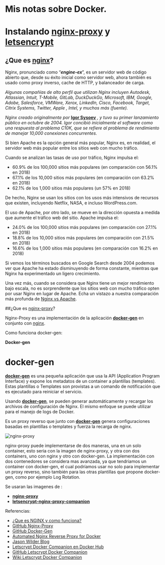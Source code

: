 # Mis notas sobre Docker.
# Instalando [nginx-proxy](<https://hub.docker.com/r/jwilder/nginx-proxy/dockerfile>) y [letsencrypt](<https://letsencrypt.org>)

## ¿Que es [nginx](<https://www.nginx.com>)?

Nginx, pronunciado como “***engine-ex***”, es un servidor web de código abierto que, desde su éxito inicial como servidor web, ahora también es usado como proxy inverso, cache de HTTP, y balanceador de carga.

*Algunas compañías de alto perfil que utilizan Nginx incluyen Autodesk, Atlassian, Intuit, T-Mobile, GitLab, DuckDuckGo, Microsoft, IBM, Google, Adobe, Salesforce, VMWare, Xerox, LinkedIn, Cisco, Facebook, Target, Citrix Systems, Twitter, Apple , Intel, y muchos más (fuente).*

*Nginx creado originalmente por* **[Igor Sysoev](https://en.wikipedia.org/wiki/Igor_Sysoev)** *, y tuvo su primer lanzamiento público en octubre de 2004. Igor concibió inicialmente el software como una respuesta al problema C10K, que se refiere al problema de rendimiento de manejar 10,000 conexiones concurrentes.*


Si bien Apache es la opción general más popular, Nginx es, en realidad, el servidor web más popular entre los sitios web con mucho tráfico.

Cuando se analizan las tasas de uso por tráfico, Nginx impulsa el:

* 60.9% de los 100,000 sitios más populares (en comparación con 56.1% en 2018)
* 67.1% de los 10,000 sitios más populares (en comparación con 63.2% en 2018)
* 62.1% de los 1,000 sitios más populares (un 57% en 2018)

De hecho, Nginx se usan los sitios con los usos más intensivos de recursos que existen, incluyendo Netflix, NASA, e incluso WordPress.com.

El uso de Apache, por otro lado, se mueve en la dirección opuesta a medida que aumente el tráfico web del sitio. Apache impulsa el:

* 24.0% de los 100,000 sitios más populares (en comparación con 27.1% en 2018)
* 18.8% de los 10,000 sitios más populares (en comparación con 21.5% en 2018)
* 16.6% de los 1,000 sitios más populares (en comparación con 16.2% en 2018)

Si vemos los términos buscados en Google Search desde 2004 podemos ver que Apache ha estado disminuyendo de forma constante, mientras que Nginx ha experimentado un ligero crecimiento.

Una vez más, cuando se considera que Nginx tiene un mejor rendimiento bajo escala, no es sorprendente que los sitios web con mucho tráfico opten por usar Nginx en lugar de Apache. Echa un vistazo a nuestra comparación más profunda de [Nginx vs Apache](https://kinsta.com/es/blog/nginx-vs-apache/).



##¿Que es [nginx-proxy](<https://hub.docker.com/r/jwilder/nginx-proxy/dockerfile>)?

Nginx-Proxy es una implementación de la aplicación **[docker-gen](https://github.com/jwilder/docker-gen)** en conjunto con [nginx](<https://www.nginx.com>).

Como funciona docker-gen:

**Docker-gen**


# docker-gen

**[docker-gen](https://github.com/jwilder/docker-gen)** es una pequeña aplicación que usa la API (Application Program Interface) y expone los metadatos de un container a plantillas (templates).
Estas plantillas o Templates son provistas a un comando de notificación que es ejecutado para reiniciar el servicio.

Usando **[docker-gen](https://github.com/jwilder/docker-gen)**, se pueden generar automáticamente y recargar los archivos de configuración de Nginx. El mismo enfoque se puede utilizar para el manejo de logs de Docker.

Es un proxy reverso que junto con   **[docker-gen](https://github.com/jwilder/docker-gen)** genera configuraciones basadas en plantillas o templates y fuerza la recarga de nginx.

![nginx-proxy](https://lab.dataannie.com/fochoa/docker-letsencrypt-nginx-proxy-companion/raw/v1.8.1/schema.png)

nginx-proxy puede implementarse de dos maneras, una en un solo container, esto seria con la imagen de nginx-proxy, y otra con dos containers, uno con nginx y otro con docker-gen. 
La implementación con dos contenedores se considera mas avanzada, ya que tendriamos un container con docker-gen, el cual podríamos usar no solo para implementar un proxy reverso, sino también para las otras plantillas que propone docker-gen, como por ejemplo Log Rotation.


Se usaran las imagenes de : 
* **[nginx-proxy](<https://hub.docker.com/r/jwilder/nginx-proxy/dockerfile>)**
* **[letsencrypt-nginx-proxy-companion](<https://hub.docker.com/r/jrcs/letsencrypt-nginx-proxy-companion/>)**



Referencias:
* [¿Que es NGINX y como funciona?](https://kinsta.com/es/base-de-conocimiento/que-es-nginx/)
* [GitHub Nginx-Proxy](https://github.com/nginx-proxy/nginx-proxy)
* [GitHub Docker-Gen](https://github.com/jwilder/docker-gen)
* [Automated Nginx Reverse Proxy for Docker](http://jasonwilder.com/blog/2014/03/25/automated-nginx-reverse-proxy-for-docker/)
* [Jason Wilder Blog](http://jasonwilder.com)
* [Letscrypt Docker Companion en Docker Hub](https://hub.docker.com/r/jrcs/letsencrypt-nginx-proxy-companion)
* [GitHub Letscrypt Docker Companion](https://github.com/JrCs/docker-letsencrypt-nginx-proxy-companion)
* [Wiki Letscrypt Docker Companion](https://github.com/JrCs/docker-letsencrypt-nginx-proxy-companion/wiki/Docker-Compose)